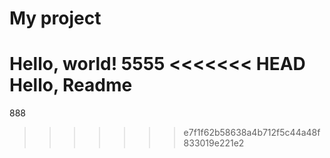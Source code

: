 # My project
Hello, world!
5555
<<<<<<< HEAD
Hello, Readme
=======
888

>>>>>>> e7f1f62b58638a4b712f5c44a48f833019e221e2
